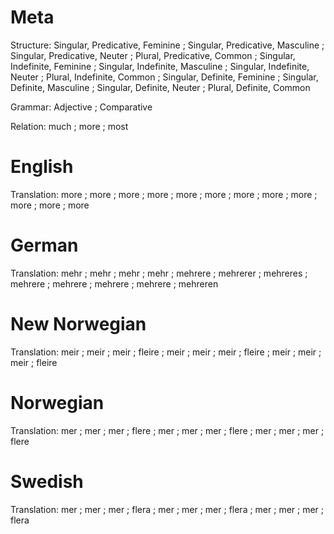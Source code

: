 Meta
====

Structure: Singular, Predicative, Feminine ; Singular, Predicative, Masculine ; Singular, Predicative, Neuter ; Plural, Predicative, Common ;
           Singular, Indefinite, Feminine  ; Singular, Indefinite, Masculine  ; Singular, Indefinite, Neuter  ; Plural, Indefinite, Common  ;
           Singular, Definite, Feminine    ; Singular, Definite, Masculine    ; Singular, Definite, Neuter    ; Plural, Definite, Common

Grammar:   Adjective ; Comparative

Relation:  much ; more ; most



English
=======

Translation: more ; more ; more ; more ;
             more ; more ; more ; more ;
             more ; more ; more ; more



German
======

Translation: mehr    ; mehr     ; mehr     ; mehr     ;
             mehrere ; mehrerer ; mehreres ; mehrere  ;
             mehrere ; mehrere  ; mehrere  ; mehreren



New Norwegian
=============

Translation: meir ; meir ; meir ; fleire ;
             meir ; meir ; meir ; fleire ;
             meir ; meir ; meir ; fleire



Norwegian
=========

Translation: mer ; mer ; mer ; flere ;
             mer ; mer ; mer ; flere ;
             mer ; mer ; mer ; flere



Swedish
=======

Translation: mer ; mer ; mer ; flera ;
             mer ; mer ; mer ; flera ;
             mer ; mer ; mer ; flera
